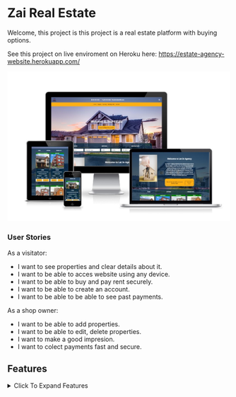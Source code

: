 # Zai Real Estate

Welcome, this project is 
this project is a real estate platform with buying options.



See this project on live enviroment on Heroku here: <https://estate-agency-website.herokuapp.com/>

![Website on different screen sizes](readme-assets/img/screens.jpg)

### User Stories

As a visitator:

- I want to see properties and clear details about it.
- I want to be able to acces website using any device.
- I want to be able to buy and pay rent securely.
- I want to be able to create an account.
- I want to be able to be able to see past payments.

As a shop owner:

- I want to be able to add properties.
- I want to be able to edit, delete properties.
- I want to make a good impresion.
- I want to colect payments fast and secure.

## Features

<details>
<summary>Click To Expand Features</summary>

### Navigation

- Same navigation menu is used across all pages for consistency, navbar is fully responsive on all devices.  Log out button will show only to autentificated users and liddle man icon button will open login-register form if user is not autentificated and if is the will redirect to profile page.


![NavBar Desktop](readme-assets/img/navbar-desktop-non-autentificated.jpg)

- Autentificated:

![NavBar Desktop Autentificated](readme-assets/img/desktop-navbar-autentificated.jpg)

- Navigation was designed to be easy to use and to understand.

- Mobile Navbar

![NavBar Mobile](readme-assets/img/mobile-navbar-no-autentificated.jpg)

- Mobile Navbar Expanded

![NavBar Mobile Expanded](readme-assets/img/mobile-nav-expanded.jpg)

- Mobile Navbar Autentificated

![NavBar Mobile Autentificated](readme-assets/img/mobile-navbar-autentificated.jpg)

- Navigation was designed to work well on all devices.


### Index Screen

Index Screen was designed with 3 main sections:

#### Hero-search section:

- Hero Search Desktop:

![Hero Search Desktop](readme-assets/img/hero-search-desktop.jpg)

- Hero Search Tablet:

![Hero Search Tablet](readme-assets/img/hero-search-tablet.jpg)

- Hero Search Tablet:

![Hero Search Mobile](readme-assets/img/hero-search-mobile.jpg)

#### Index Welcome section:

- Index Welcome Desktop:

![Index Welcome Desktop](readme-assets/img/index-welcome-desktop.jpg)

- Index Welcome Tablet:

![Index Welcomeh Tablet](readme-assets/img/index-welcome-tablet.jpg)

- Index Welcome Tablet:

![Index Welcome Mobile](readme-assets/img/index-welcome-mobile.jpg)

#### Index Showroom section:

- About the presentation of the product. We can point that is complatly dinamic, in top will show messages as: Available, Available from, Sold, Rented, And no message at all if is not set web you add the product. Buy Button will change: Buy Now, Rent Now, Book Now as needed from product category. And if is sold or rented then will go away and only contact button will be showd.  This spot will accomodate a maximum of 8 cards.

- Index Showroom  Desktop:

![Index Showroom  Desktop](readme-assets/img/index-showroom-desktop.jpg)

- Index Showroom  Tablet:

![Index Showroom  Tablet](readme-assets/img/index-showroom-tablet.jpg)

- Index Showroom  Tablet:

![Index Showroom  Mobile](readme-assets/img/index-showroom-mobile.jpg)




</details>